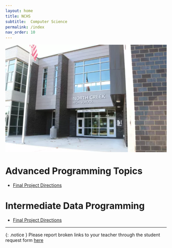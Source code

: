 ```yaml
---
layout: home
title: NCHS
subtitle:  Computer Science
permalink: /index
nav_order: 10
---
```

![NCHS Campus](/static/NCHS-Building-1-South-20170901.jpg)

# Advanced Programming Topics
- [Final Project Directions](/advanced-topics/final-project/)
# Intermediate Data Programming
- [Final Project Directions](/idp/final-project/handouts/)

---

{: .notice }
Please report broken links to your teacher through the student request form [here](https://docs.google.com/forms/d/e/1FAIpQLSeFIrdKMCqh8tzNduurg08OI5H9l9lUqZgZ22JB3hDXHpEx7w/viewform)
